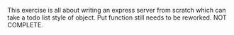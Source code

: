 This exercise is all about writing an express server from scratch which can take a todo list style of object. Put function still needs to be reworked. NOT COMPLETE.
